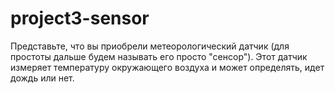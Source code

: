 # project3-sensor

Представьте, что вы приобрели метеорологический датчик (для простоты дальше будем называть его просто "сенсор"). Этот
датчик измеряет температуру окружающего воздуха и может определять, идет дождь или нет.